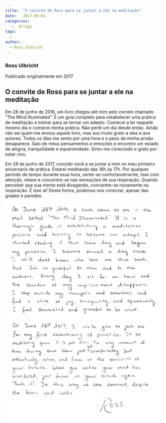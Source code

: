```yaml
---
title:  "O convite de Ross para se juntar a ele na meditação"
date:   2017-06-01
categories: 
   -  Artigo
tags:
  -
author:
  - Ross Ulbricht
---
```

### Ross Ulbricht

Publicado originalmente em 2017

## O convite de Ross para se juntar a ele na meditação

Em 28 de junho de 2016, um livro chegou até mim pelo correio chamado “The Mind Illuminated”. É um guia completo para estabelecer uma prática de meditação e treinar para se tornar um adepto. Comecei a ler naquele mesmo dia e comecei minha prática. Não perdi um dia desde então. Ainda não sei quem me enviou aquele livro, mas sou muito grato a eles e aos autores. Todos os dias me sento por uma hora e o peso da minha prisão desaparece. Saio de meus pensamentos e emoções e encontro um estado de alegria, tranquilidade e equanimidade. Sinto-me conectado e grato por estar vivo.

Em 28 de junho de 2017, convido você a se juntar a mim no meu primeiro aniversário de prática. Estarei meditando das 16h às 17h. Por qualquer período de tempo durante essa hora, sente-se confortavelmente, mas com atenção, relaxe e concentre-se nas sensações de sua respiração. Quando perceber que sua mente está divagando, concentre-se novamente na respiração. É isso aí! Desta forma, podemos nos conectar, apesar das grades e paredes.

![carta meditação](../stuff//meditation-day-1-768x1055.jpeg)